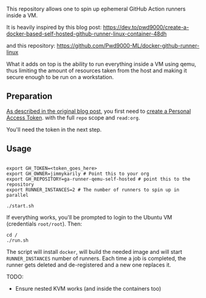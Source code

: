 This repository allows one to spin up ephemeral GitHub Action runners inside
a VM.

It is heavily inspired by this blog post: https://dev.to/pwd9000/create-a-docker-based-self-hosted-github-runner-linux-container-48dh

and this repository: https://github.com/Pwd9000-ML/docker-github-runner-linux

What it adds on top is the ability to run everything inside a VM using qemu, thus
limiting the amount of resources taken from the host and making it secure enough
to be run on a workstation.

## Preparation

[As described in the original blog post](https://dev.to/pwd9000/create-a-docker-based-self-hosted-github-runner-linux-container-48dh), you first
need to [create a Personal Access Token](https://docs.github.com/en/enterprise-server@3.4/authentication/keeping-your-account-and-data-secure/creating-a-personal-access-token).
with the full `repo` scope and `read:org`.

You'll need the token in the next step.

## Usage

```

export GH_TOKEN=<token_goes_here>
export GH_OWNER=jimmykarily # Point this to your org
export GH_REPOSITORY=ga-runner-qemu-self-hosted # point this to the repository
export RUNNER_INSTANCES=2 # The number of runners to spin up in parallel

./start.sh
```

If everything works, you'll be prompted to login to the Ubuntu VM (credentials `root/root`).
Then:

```
cd /
./run.sh
```

The script will install `docker`, will build the needed image and will start `RUNNER_INSTANCES` number of runners.
Each time a job is completed, the runner gets deleted and de-registered and a new one replaces it.

TODO:

- Ensure nested KVM works (and inside the containers too)

